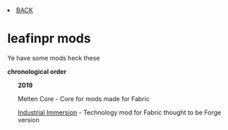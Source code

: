 <p><li><a href="/index"> BACK</a></li></p>
<h1>leafinpr mods</h1>
<p>Ye have some mods heck these</p>
<p><b>chronological order</b></p>
<ul>
<b>2019</b>
<p>Melten Core - Core for mods made for Fabric<p>
<p><a href="https://vooki.github.io/Industrial_Immersion/docs/">Industrial Immersion</a> - Technology mod for Fabric thought to be Forge version</p>
